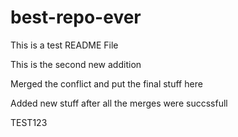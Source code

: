 # best-repo-ever
This is a test README File

This is the second new addition

Merged the conflict and put the final stuff here

Added new stuff after all the merges were succssfull

TEST123
